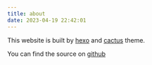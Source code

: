 ```yaml
---
title: about
date: 2023-04-19 22:42:01
---
```


This website is built by [hexo](https://github.com/hexojs/hexo.git) and [cactus](https://github.com/ComparativeGenomicsToolkit/cactus) theme.

You can find the source on [github](https://github.com/leonhsi/leonhsi.github.io)
